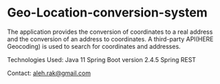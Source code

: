 # Geo-Location-conversion-system
The application provides the conversion of coordinates to a real address and the conversion of an address to coordinates. A third-party API(HERE Geocoding) is used to search for coordinates and addresses.

Technologies Used:
Java 11
Spring Boot version 2.4.5
Spring REST

Contact: aleh.rak@gmail.com

